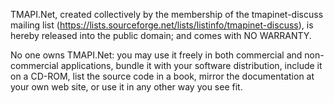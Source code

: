 TMAPI.Net, created collectively by the membership of the tmapinet-discuss mailing list (https://lists.sourceforge.net/lists/listinfo/tmapinet-discuss), is hereby released into the public domain; and comes with NO WARRANTY.

No one owns TMAPI.Net: you may use it freely in both commercial and non-commercial applications, bundle it with your software distribution, include it on a CD-ROM, list the source code in a book, mirror the documentation at your own web site, or use it in any other way you see fit.